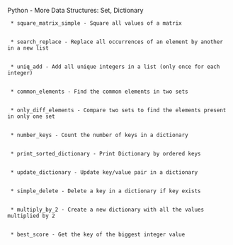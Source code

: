 Python - More Data Structures: Set, Dictionary


	 * square_matrix_simple - Square all values of a matrix


	 * search_replace - Replace all occurrences of an element by another in a new list


	 * uniq_add - Add all unique integers in a list (only once for each integer)


	 * common_elements - Find the common elements in two sets


	 * only_diff_elements - Compare two sets to find the elements present in only one set


	 * number_keys - Count the number of keys in a dictionary


	 * print_sorted_dictionary - Print Dictionary by ordered keys


	 * update_dictionary - Update key/value pair in a dictionary


	 * simple_delete - Delete a key in a dictionary if key exists


	 * multiply_by_2 - Create a new dictionary with all the values multiplied by 2


	 * best_score - Get the key of the biggest integer value


